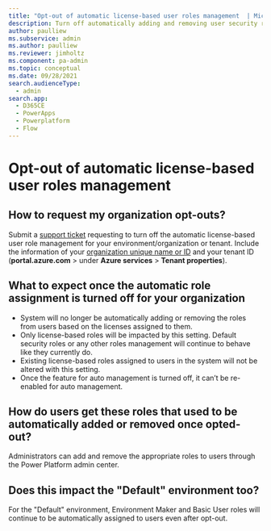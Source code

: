 ```yaml
---
title: "Opt-out of automatic license-based user roles management  | MicrosoftDocs"
description: Turn off automatically adding and removing user security roles based on the licenses the user has. 
author: paulliew
ms.subservice: admin
ms.author: paulliew
ms.reviewer: jimholtz
ms.component: pa-admin
ms.topic: conceptual
ms.date: 09/28/2021
search.audienceType: 
  - admin
search.app:
  - D365CE
  - PowerApps
  - Powerplatform
  - Flow
---
```

# Opt-out of automatic license-based user roles management 
 

## How to request my organization opt-outs?

Submit a [support ticket](get-help-support.md) requesting to turn off the automatic license-based user role management for your environment/organization or tenant. Include the information of your [organization unique name or ID](determine-org-id-name.md) and your tenant ID (**portal.azure.com** > under **Azure services** > **Tenant properties**).

## What to expect once the automatic role assignment is turned off for your organization

- System will no longer be automatically adding or removing the roles from users based on the licenses assigned to them.
- Only license-based roles will be impacted by this setting. Default security roles or any other roles management will continue to behave like they currently do.
- Existing license-based roles assigned to users in the system will not be altered with this setting. 
- Once the feature for auto management is turned off, it can’t be re-enabled for auto management.

## How do users get these roles that used to be automatically added or removed once opted-out?

Administrators can add and remove the appropriate roles to users through the Power Platform admin center.

## Does this impact the "Default" environment too?
For the "Default" environment, Environment Maker and Basic User roles will continue to be automatically assigned to users even after opt-out.

